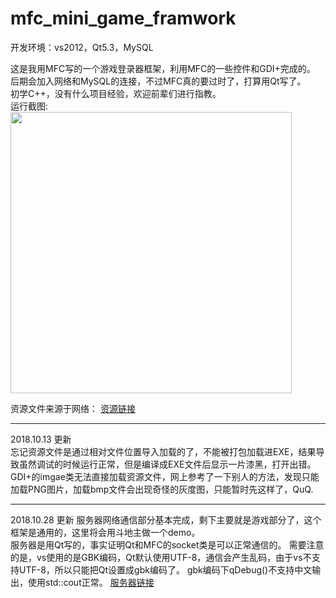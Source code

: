 # mfc_mini_game_framwork

开发环境：vs2012，Qt5.3，MySQL 

这是我用MFC写的一个游戏登录器框架，利用MFC的一些控件和GDI+完成的。<br>
后期会加入网络和MySQL的连接，不过MFC真的要过时了，打算用Qt写了。<br>
初学C++，没有什么项目经验，欢迎前辈们进行指教。<br>
运行截图:
<img src="https://raw.githubusercontent.com/Cirnoo/mfc_mini_register/master/mfc_register.png" width="450">

资源文件来源于网络：
[资源链接](https://blog.csdn.net/geniusice18/article/details/8393674)

---
2018.10.13 更新  
忘记资源文件是通过相对文件位置导入加载的了，不能被打包加载进EXE，结果导致虽然调试的时候运行正常，但是编译成EXE文件后显示一片漆黑，打开出错。  
GDI+的imgae类无法直接加载资源文件，网上参考了一下别人的方法，发现只能加载PNG图片，加载bmp文件会出现奇怪的灰度图，只能暂时先这样了，QuQ.

--- 
2018.10.28 更新
服务器网络通信部分基本完成，剩下主要就是游戏部分了，这个框架是通用的，这里将会用斗地主做一个demo。  
服务器是用Qt写的，事实证明Qt和MFC的socket类是可以正常通信的。
需要注意的是，vs使用的是GBK编码，Qt默认使用UTF-8，通信会产生乱码，由于vs不支持UTF-8，所以只能把Qt设置成gbk编码了。
gbk编码下qDebug()不支持中文输出，使用std::cout正常。
[服务器链接](https://github.com/Cirnoo/game-server)